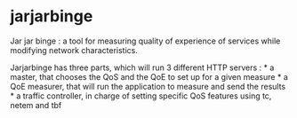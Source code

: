 # jarjarbinge
Jar jar binge : a tool for measuring quality of experience of services while
modifying network characteristics.

Jarjarbinge has three parts, which will run 3 different HTTP servers :
	* a master, that chooses the QoS and the QoE to set up for a given
	  measure
	* a QoE measurer, that will run the application to measure and send the
	  results
	* a traffic controller, in charge of setting specific QoS features
	  using tc, netem and tbf
